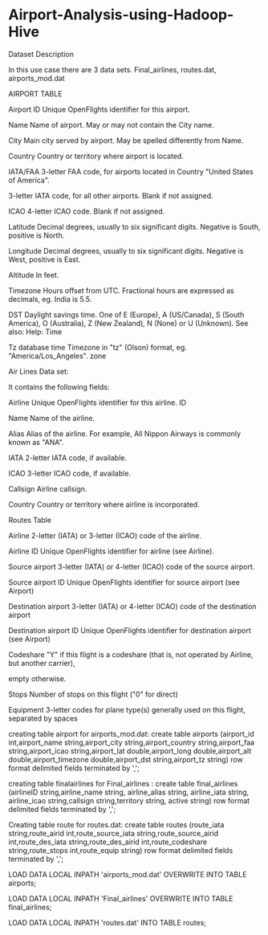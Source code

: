 # Airport-Analysis-using-Hadoop-Hive

Dataset Description

In this use case there are 3 data sets. Final_airlines, routes.dat, airports_mod.dat

AIRPORT TABLE

Airport ID	Unique OpenFlights identifier for this airport.

Name	Name of airport. May or may not contain the City name.

City	Main city served by airport. May be spelled differently from Name.

Country		Country or territory where airport is located.

IATA/FAA	3-letter FAA code, for airports located in Country "United States of America".

3-letter IATA code, for all other airports. Blank if not assigned.

ICAO	4-letter ICAO code. Blank if not assigned.

Latitude	Decimal degrees, usually to six significant digits. Negative is South, positive is North.

Longitude	Decimal degrees, usually to six significant digits. Negative is West, positive is East.

Altitude		In feet.

Timezone	Hours offset from UTC. Fractional hours are expressed as decimals, eg. India is 5.5.

DST	Daylight savings time. One of E (Europe), A (US/Canada), S (South America), O (Australia), Z (New Zealand), N (None) or U (Unknown). See also: Help: Time

Tz 	database time Timezone in "tz" (Olson) format, eg. "America/Los_Angeles". zone
 

Air Lines Data set:

It contains the following fields:

Airline Unique OpenFlights identifier for this airline. ID 

Name Name of the airline.

Alias	Alias of the airline. For example, All Nippon Airways is commonly known as "ANA". 

IATA	2-letter IATA code, if available.

ICAO	3-letter ICAO code, if available. 

Callsign Airline callsign.

Country Country or territory where airline is incorporated.




Routes Table

Airline	2-letter (IATA) or 3-letter (ICAO) code of the airline.

Airline ID	Unique OpenFlights identifier for airline (see Airline).

Source airport	3-letter (IATA) or 4-letter (ICAO) code of the source airport.

Source airport ID	Unique OpenFlights identifier for source airport (see Airport)

Destination airport	3-letter (IATA) or 4-letter (ICAO) code of the destination airport

Destination airport ID Unique OpenFlights identifier for destination airport (see Airport)

Codeshare	"Y" if this flight is a codeshare (that is, not operated by Airline, but another carrier),

empty otherwise.

Stops	Number of stops on this flight ("0" for direct)

Equipment	3-letter codes for plane type(s) generally used on this flight, separated by spaces

creating table airport for airports_mod.dat: 
create table airports (airport_id int,airport_name string,airport_city string,airport_country string,airport_faa string,airport_icao string,airport_lat double,airport_long double,airport_alt double,airport_timezone double,airport_dst string,airport_tz string) row format delimited fields terminated by ',';

creating table finalairlines for Final_airlines :
create table final_airlines (airlineID string,airline_name string, airline_alias string, airline_iata string, airline_icao string,callsign string,territory string, active string) row format delimited fields terminated by ',';

Creating table route for routes.dat: 
create table routes (route_iata string,route_airid int,route_source_iata string,route_source_airid int,route_des_iata string,route_des_airid int,route_codeshare string,route_stops int,route_equip string) row format delimited fields terminated by ',';

LOAD DATA LOCAL INPATH 'airports_mod.dat' OVERWRITE INTO TABLE airports;

LOAD DATA LOCAL INPATH 'Final_airlines' OVERWRITE INTO TABLE final_airlines;

LOAD DATA LOCAL INPATH 'routes.dat' INTO TABLE routes;
